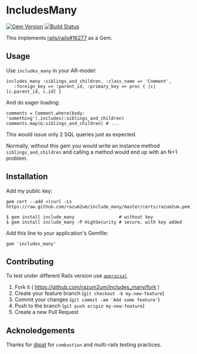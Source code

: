 # IncludesMany

[![Gem Version][GV img]][Gem Version]
[![Build Status][BS img]][Build Status]

This implements [rails/rails#16277](https://github.com/rails/rails/pull/16277) as a Gem.

## Usage

Use `includes_many` in your AR-model:

    includes_many :siblings_and_children, :class_name => 'Comment',
       :foreign_key => :parent_id, :primary_key => proc { |c| [c.parent_id, c.id] }

And do eager loading:

    comments = Comment.where(body: 'something').includes(:siblings_and_children)
    comments.map(&:siblings_and_children) # ...

This would issue only 2 SQL queries just as expected.

Normally, without this gem you would write an instance method `siblings_and_children`
and calling a method would end up with an N+1 problem.

## Installation

Add my public key:

    gem cert --add <(curl -Ls https://raw.github.com/razum2um/include_many/master/certs/razum2um.pem)

    $ gem install include_many                 # without key
    $ gem install include_many -P HighSecurity # secure, with key added

Add this line to your application's Gemfile:

    gem 'includes_many'

## Contributing

To test under different Rails version use [`appraisal`](https://github.com/thoughtbot/appraisal)

1. Fork it ( https://github.com/razum2um/includes_many/fork )
2. Create your feature branch (`git checkout -b my-new-feature`)
3. Commit your changes (`git commit -am 'Add some feature'`)
4. Push to the branch (`git push origin my-new-feature`)
5. Create a new Pull Request

## Acknoledgements

Thanks for [@pat](https://github.com/pat) for `combustion` and multi-rails testing practices.

[Gem Version]: https://rubygems.org/gems/include_many
[Build Status]: https://travis-ci.org/razum2um/include_many

[GV img]: https://badge.fury.io/rb/include_many.png
[BS img]: https://travis-ci.org/razum2um/include_many.png
